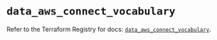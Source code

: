 # `data_aws_connect_vocabulary`

Refer to the Terraform Registry for docs: [`data_aws_connect_vocabulary`](https://registry.terraform.io/providers/hashicorp/aws/6.4.0/docs/data-sources/connect_vocabulary).
